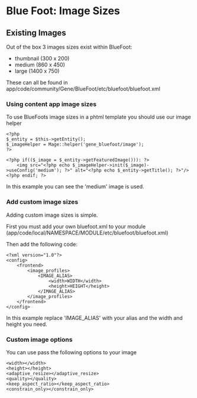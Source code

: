 # Blue Foot: Image Sizes
## Existing Images
Out of the box 3 images sizes exist within BlueFoot:

- thumbnail (300 x 200)
- medium (860 x 450)
- large (1400 x 750)

These can all be found in app/code/community/Gene/BlueFoot/etc/bluefoot/bluefoot.xml


### Using content app image sizes
To use BlueFoots image sizes in a phtml template you should use our image helper
```
<?php
$_entity = $this->getEntity();
$_imageHelper = Mage::helper('gene_bluefoot/image');
?>

<?php if(($_image = $_entity->getFeaturedImage())): ?>
    <img src="<?php echo $_imageHelper->init($_image)->useConfig('medium'); ?>" alt="<?php echo $_entity->getTitle(); ?>"/>
<?php endif; ?>
```
In this example you can see the 'medium' image is used.

### Add custom image sizes
Adding custom image sizes is simple.

First you must add your own bluefoot.xml to your module (app/code/local/NAMESPACE/MODULE/etc/bluefoot/bluefoot.xml)

Then add the following code:

```
<?xml version="1.0"?>
<config>
    <frontend>
        <image_profiles>
            <IMAGE_ALIAS>
                <width>WIDTH</width>
                <height>HEIGHT</height>
            </IMAGE_ALIAS>
        </image_profiles>
    </frontend>
</config>
```
In this example replace 'IMAGE_ALIAS' with your alias and the width and height you need.

### Custom image options
You can use pass the following options to your image

```
<width></width>
<height></height>
<adaptive_resize></adaptive_resize>
<quality></quality>
<keep_aspect_ratio></keep_aspect_ratio>
<constrain_only></constrain_only>
```

